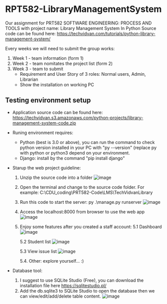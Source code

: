 # RPT582-LibraryManagementSystem

Our assignment for PRT582 SOFTWARE ENGINEERING: PROCESS AND TOOLS with project name: Library Management System In Python
Source code can be found here: https://techvidvan.com/tutorials/python-library-management-system/

Every weeks we will need to submit the group works:
1. Week 1 - team information (form 1)
2. Week 2 - team nomitates the project list (form 2)
3. Week 3 - team to submit
     * Requirement and User Story of 3 roles: Normal users, Admin, Librarian 
     * Show the installation on working PC


## Testing environment setup
+ Application source code can be found here: https://techvidvan.s3.amazonaws.com/python-projects/library-management-system-code.zip
+ Runing environment requires:
    + Python (best is 3.0 or above), you can run the command to check python version installed in your PC with "py --version" (replace py with python or python3 depend on your environment.
    + Django: install by the command "pip install django"
    
 + Starup the web project guideline:
    1. Unzip the source code into a folder
    ![image](https://user-images.githubusercontent.com/11452660/189360229-9efac6eb-f1e2-4e87-b1ee-443bf8e9f123.png)

    2. Open the terminal and change to the source code folder. For example: C:\CDU_coding\PRT582-Code\LMS\TechVidvanLibrary  
    3. Run this code to start the server: py .\manage.py runserver
    ![image](https://user-images.githubusercontent.com/11452660/189360385-35cc47a8-1061-4b3f-9242-aabb01f453ff.png)

    4. Access the localhost:8000 from browser to use the web app
    ![image](https://user-images.githubusercontent.com/11452660/189360590-4a64f1e1-1c59-4e70-ab72-1c961031334d.png)

    5. Enjoy some features after you created a staff account:
        5.1 Dashboard
        ![image](https://user-images.githubusercontent.com/11452660/189360863-b473695b-a8b9-45a6-bb6d-0d838d22ce5a.png)
        
       5.2 Student list
       ![image](https://user-images.githubusercontent.com/11452660/189361041-095fb3ed-03d3-4ab3-9a8a-7c1d9cd9911d.png)
       
       5.3 View issue list
       ![image](https://user-images.githubusercontent.com/11452660/189361204-e7928a8a-9ff0-434a-aeae-0a3701ab121a.png)

       5.4. Other: explore yourself... :)

 + Database tool: 
    1. I suggest to use SQLite Studio (Free), you can download the installation file here https://sqlitestudio.pl/
    2. Add the db.sqlite3 to SQLite Studio to open the database then we can view/edit/add/delete table content.
    ![image](https://user-images.githubusercontent.com/11452660/189360027-a78bdb07-4efb-430e-98f3-b1878e940838.png)


    
        


